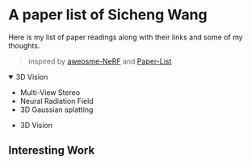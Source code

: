 # A paper list of Sicheng Wang

Here is my list of paper readings along with their links and some of my thoughts.
> inspired by [aweosme-NeRF](https://github.com/awesome-NeRF/awesome-NeRF) and [Paper-List](https://github.com/YanjieZe/Paper-List?tab=readme-ov-file)

<details open>
<summary>3D Vision</summary>
  
- Multi-View Stereo
- Neural Radiation Field
- 3D Gaussian splatting
</details>

- 3D Vision


## Interesting Work
